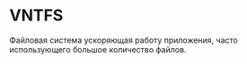 # VNTFS
Файловая система ускоряющая работу приложения, часто использующего большое количество файлов.
